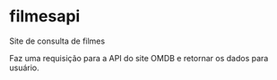# filmesapi
Site de consulta de filmes

Faz uma requisição para a API do site OMDB e retornar os dados para usuário.
